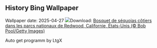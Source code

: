 ## History Bing Wallpaper
Wallpaper date: 2025-04-27
![](https://www.bing.com/th?id=OHR.RedwoodGrove_FR-FR2313979234_UHD.jpg&w=1000)Download: [Bosquet de séquoias côtiers dans les parcs nationaux de Redwood, Californie, États-Unis (© Bob Pool/Getty Images)](https://www.bing.com/th?id=OHR.RedwoodGrove_FR-FR2313979234_UHD.jpg)

Auto get programm by LtgX
